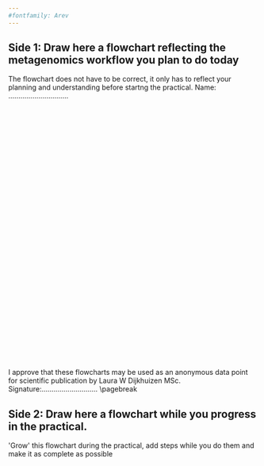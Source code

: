 ```yaml
---
#fontfamily: Arev
---
```

## Side 1: Draw here a flowchart reflecting the metagenomics workflow you plan to do today
The flowchart does not have to be correct, it only has to reflect your planning and understanding before startng the practical. Name: ..............................
<br/>
<br/>
<br/>
<br/>
<br/>
<br/>
<br/>
<br/>
<br/>
<br/>
<br/>
<br/>
<br/>
<br/>
<br/>
<br/>
<br/>
<br/>
<br/>
<br/>
<br/>
<br/>
<br/>
<br/>
<br/>
<br/>
<br/>
<br/>
<br/>
<br/>
<br/>
<br/>

I approve that these flowcharts may be used as an anonymous data point for scientific publication by Laura W Dijkhuizen MSc. Signature:............................
\pagebreak

## Side 2: Draw here a flowchart while you progress in the practical.
'Grow' this flowchart during the practical, add steps while you do them and make it as complete as possible
